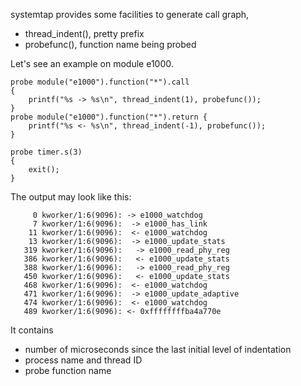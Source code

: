 systemtap provides some facilities to generate call graph,

* thread_indent(), pretty prefix
* probefunc(), function name being probed

Let's see an example on module e1000.

```
probe module("e1000").function("*").call
{
	printf("%s -> %s\n", thread_indent(1), probefunc());
}
probe module("e1000").function("*").return {
	printf("%s <- %s\n", thread_indent(-1), probefunc());
}

probe timer.s(3)
{
	exit();
}
```

The output may look like this:

```
     0 kworker/1:6(9096): -> e1000_watchdog
     7 kworker/1:6(9096):  -> e1000_has_link
    11 kworker/1:6(9096):  <- e1000_watchdog
    13 kworker/1:6(9096):  -> e1000_update_stats
   319 kworker/1:6(9096):   -> e1000_read_phy_reg
   386 kworker/1:6(9096):   <- e1000_update_stats
   388 kworker/1:6(9096):   -> e1000_read_phy_reg
   450 kworker/1:6(9096):   <- e1000_update_stats
   468 kworker/1:6(9096):  <- e1000_watchdog
   471 kworker/1:6(9096):  -> e1000_update_adaptive
   474 kworker/1:6(9096):  <- e1000_watchdog
   489 kworker/1:6(9096): <- 0xffffffffba4a770e
```

It contains

* number of microseconds since the last initial level of indentation
* process name and thread ID
* probe function name
